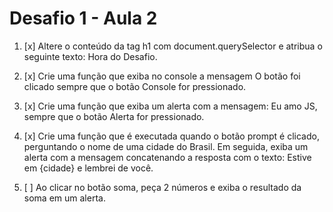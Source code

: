 # Desafio 1 - Aula 2

1. [x] Altere o conteúdo da tag h1 com document.querySelector e atribua o seguinte texto: Hora do Desafio.

2. [x] Crie uma função que exiba no console a mensagem O botão foi clicado sempre que o botão Console for pressionado.

3. [x] Crie uma função que exiba um alerta com a mensagem: Eu amo JS, sempre que o botão Alerta for pressionado.

4. [x] Crie uma função que é executada quando o botão prompt é clicado, perguntando o nome de uma cidade do Brasil. Em seguida, exiba um alerta com a mensagem concatenando a resposta com o texto: Estive em {cidade} e lembrei de você.

5. [ ] Ao clicar no botão soma, peça 2 números e exiba o resultado da soma em um alerta.
